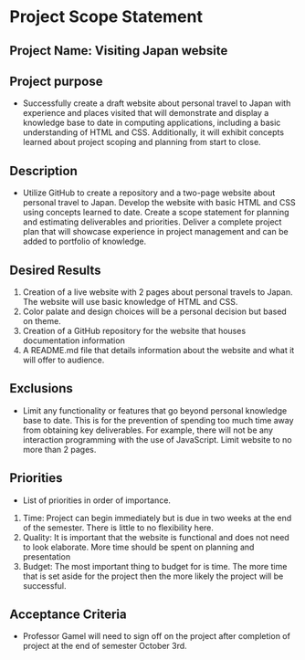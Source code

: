 # **Project Scope Statement**

## Project Name: Visiting Japan website 

## Project purpose
* Successfully create a draft website about personal travel to Japan with experience and places visited that will demonstrate and display a knowledge base to date in computing applications, including a basic understanding of HTML and CSS. Additionally, it will exhibit concepts learned about project scoping and planning from start to close. 

## Description
* Utilize GitHub to create a repository and a two-page website about personal travel to Japan. Develop the website with basic HTML and CSS using concepts learned to date. Create a scope statement for planning and estimating deliverables and priorities. Deliver a complete project plan that will showcase experience in project management and can be added to portfolio of knowledge.

## Desired Results
1. Creation of a live website with 2 pages about personal travels to Japan. The website will use basic knowledge of HTML and CSS.
2. Color palate and design choices will be a personal decision but based on theme.
3. Creation of a GitHub repository for the website that houses documentation information 
4. A README.md file that details information about the website and what it will offer to audience.

## Exclusions
* Limit any functionality or features that go beyond personal knowledge base to date. This is for the prevention of spending too much time away from obtaining key deliverables. For example, there will not be any interaction programming with the use of JavaScript. Limit website to no more than 2 pages. 

## Priorities
* List of priorities in order of importance.
1. Time: Project can begin immediately but is due in two weeks at the end of the semester. There is little to no flexibility here.
2. Quality: It is important that the website is functional and does not need to look elaborate. More time should be spent on planning and presentation
3. Budget: The most important thing to budget for is time. The more time that is set aside for the project then the more likely the project will be successful.

## Acceptance Criteria
* Professor Gamel will need to sign off on the project after completion of project at the end of semester October 3rd. 
